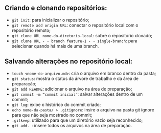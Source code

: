 ## Criando e clonando repositórios:

- ```git init```: para inicializar o repositório;
- ```git remote add origin URL```: conectar o repositório local com o repositório remoto;
- ```git clone URL nome-do-diretorio-local```: sobre o repositório clonado;
- ```git clone URL - - branch feature-1 - - single-branch```: para selecionar quando há mais de uma branch.

## Salvando alterações no repositório local:

- ```touch <nome-do-arquivo.md>```: cria o arquivo em branco dentro da pasta;
- ```git status```: mostra o status da árvore de trabalho e da área de preparação;
- ```git add README```: adicionar o arquivo na área de preparação;
- ```git commit -m “commit inicial”```: salvar alterações dentro de um commit;
- ```git log```: exibe o histórico do commit criado;
- ```echo nome-da-pasta/ > .gitignore```: insire o arquivo na pasta git ignore para que não seja mostrado no commit;
- ```.gitkeep```: utilizado para que um diretório vazio seja reconhecido;
- ```git add. ```: insere todos os arquivos na área de preparação.
